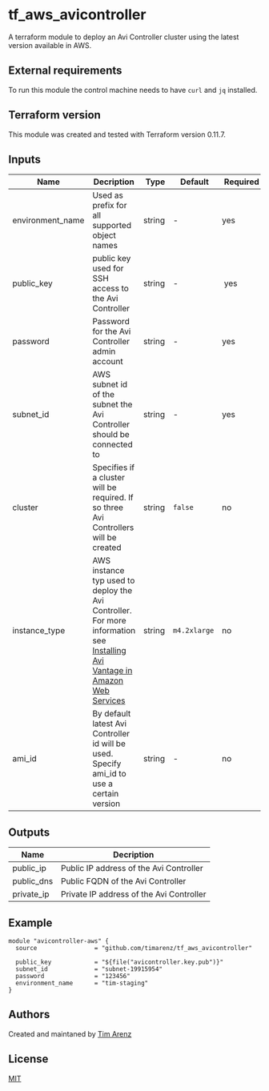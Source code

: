 # tf_aws_avicontroller
A terraform module to deploy an Avi Controller cluster using the latest version available in AWS.

## External requirements
To run this module the control machine needs to have `curl` and `jq` installed.

## Terraform version
This module was created and tested with Terraform version 0.11.7.

## Inputs

| Name | Decription | Type | Default | Required |
| ---- | ---------- | ---- | ------- | -------- |
| environment_name | Used as prefix for all supported object names | string | - | yes |
| public_key | public key used for SSH access to the Avi Controller | string | - | yes |
| password | Password for the Avi Controller admin account | string | - | yes |
| subnet_id | AWS subnet id of the subnet the Avi Controller should be connected to | string | - | yes |
| cluster | Specifies if a cluster will be required. If so three Avi Controllers will be created | string | `false` | no | 
| instance_type | AWS instance typ used to deploy the Avi Controller. For more information see [Installing Avi Vantage in Amazon Web Services](https://kb.avinetworks.com/docs/17.2/installing-avi-vantage-in-amazon-web-services/) | string | `m4.2xlarge` | no | 
| ami_id | By default latest Avi Controller id will be used. Specify ami_id to use a certain version | string | - | no |

## Outputs

| Name | Decription |
| ---- | ---------- |
| public_ip | Public IP address of the Avi Controller |
| public_dns | Public FQDN of the Avi Controller |
| private_ip | Private IP address of the Avi Controller |

## Example
```hcl
module "avicontroller-aws" {
  source                = "github.com/timarenz/tf_aws_avicontroller"

  public_key            = "${file("avicontroller.key.pub")}"
  subnet_id             = "subnet-19915954"
  password              = "123456"
  environment_name      = "tim-staging"
}
```

## Authors
Created and maintaned by [Tim Arenz](https://github.com/timarenz)

## License
[MIT](LICENSE)